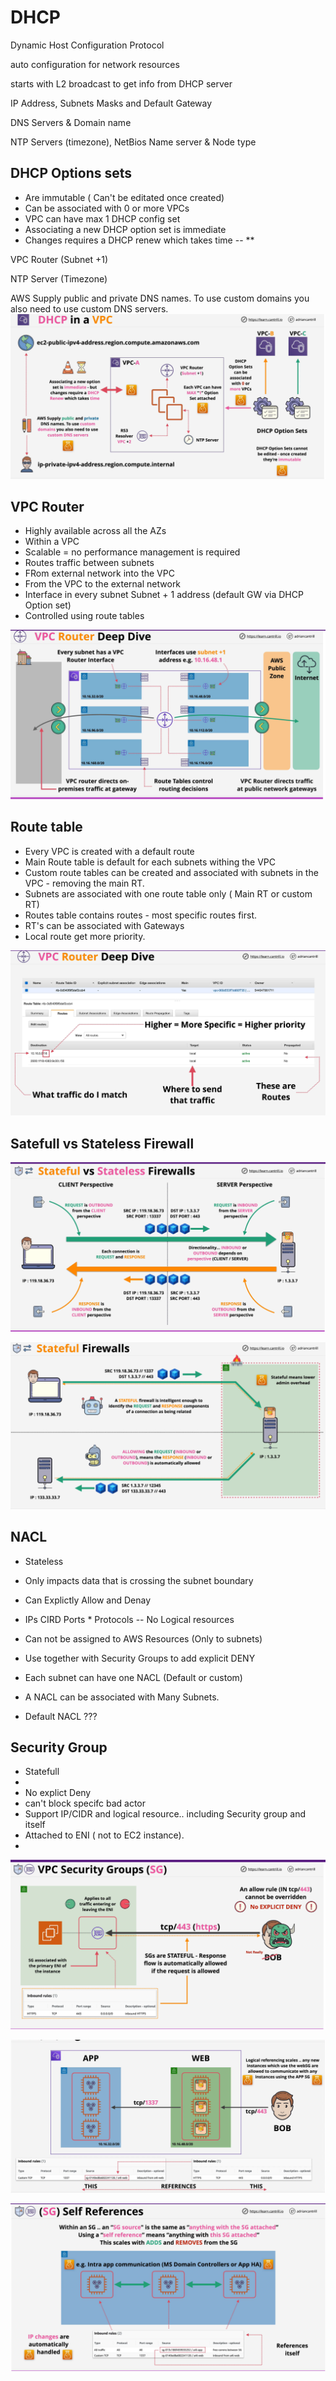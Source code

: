 # DHCP

Dynamic Host Configuration Protocol

auto configuration for network resources

starts with L2 broadcast to get info from DHCP server

IP Address, Subnets Masks and Default Gateway

DNS Servers & Domain name

NTP Servers (timezone), NetBios Name server & Node type




## DHCP Options sets
* Are immutable ( Can't be editated once created)
* Can be associated with 0 or more VPCs
* VPC can have max 1 DHCP config set
* Associating a new DHCP option set is immediate
* Changes requires a DHCP renew which takes time -- ** 



VPC Router
(Subnet +1)

NTP Server (Timezone)

AWS Supply public and private DNS names. To use custom domains you also need to use custom DNS servers.
![](2021-08-25-00-16-53.png)


## VPC Router

* Highly available across all the AZs
* Within a VPC
* Scalable = no performance  management is required
* Routes traffic between subnets
* FRom external network into the VPC
* From the VPC to the external network
* Interface in every subnet Subnet + 1 address (default GW via DHCP Option set)
* Controlled using route tables

![](2021-08-25-00-27-19.png)

## Route table

* Every VPC is created with a default route
* Main Route table is default for each subnets withing the VPC
* Custom route tables can be created and associated with subnets in the VPC - removing the main RT.
* Subnets are associated with one route table only ( Main RT or custom RT)
* Routes table contains routes - most specific routes first.
* RT's can be associated with Gateways
* Local route get more priority.

![](2021-08-25-00-41-01.png)

## Satefull vs Stateless Firewall

![](2021-08-25-00-50-27.png)

![](2021-08-25-01-00-37.png)


## NACL
* Stateless
* Only impacts data that is crossing the subnet boundary
* Can Explictly Allow and Denay
* IPs CIRD Ports * Protocols -- No Logical resources
* Can not be assigned to AWS Resources (Only to subnets)
* Use together with Security Groups to add explicit DENY
* Each subnet can have one NACL (Default or custom)
* A NACL can be associated with Many Subnets.

* Default NACL ???

## Security Group

* Statefull
* 
* No explict Deny
* can't block specifc bad actor
* Support IP/CIDR  and logical resource.. including Security group and itself
* Attached to ENI ( not to EC2 instance).
* 
![](2021-08-25-01-28-58.png)

![](2021-08-25-01-33-32.png)

![](2021-08-25-01-35-46.png)
